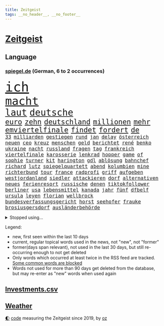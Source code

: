 ```yaml
---
title: Zeitgeist
tags: __no_header__, __no_footer__
---
```


# [Zeitgeist](https://oliz.io/zeitgeist/)

## Language

<h3><a href="https://www.spiegel.de" target="_blank">spiegel.de</a> (German, 6 to 2 occurrences)</h3>
<p style="font-family:monospace">
<span style="font-size:32pt"><a href="news_links.html#ich" class="current">ich</a></span>
<br>
<span style="font-size:27pt"><a href="news_links.html#macht" class="current">macht</a></span>
<br>
<span style="font-size:22pt"><a href="news_links.html#laut" class="current">laut</a></span>
<span style="font-size:22pt"><a href="news_links.html#deutsche" class="current">deutsche</a></span>
<br>
<span style="font-size:17pt"><a href="news_links.html#euro" class="current">euro</a></span>
<span style="font-size:17pt"><a href="news_links.html#zehn" class="current">zehn</a></span>
<span style="font-size:17pt"><a href="news_links.html#deutschland" class="current">deutschland</a></span>
<span style="font-size:17pt"><a href="news_links.html#millionen" class="current">millionen</a></span>
<span style="font-size:17pt"><a href="news_links.html#mehr" class="current">mehr</a></span>
<span style="font-size:17pt"><a href="news_links.html#emviertelfinale" class="current">emviertelfinale</a></span>
<span style="font-size:17pt"><a href="news_links.html#findet" class="current">findet</a></span>
<span style="font-size:17pt"><a href="news_links.html#fordert" class="current">fordert</a></span>
<span style="font-size:17pt"><a href="news_links.html#de" class="current">de</a></span>
<br>
<span style="font-size:12pt"><a href="news_links.html#33" class="current">33</a></span>
<span style="font-size:12pt"><a href="news_links.html#milliarden" class="current">milliarden</a></span>
<span style="font-size:12pt"><a href="news_links.html#gestiegen" class="current">gestiegen</a></span>
<span style="font-size:12pt"><a href="news_links.html#rund" class="current">rund</a></span>
<span style="font-size:12pt"><a href="news_links.html#jan" class="current">jan</a></span>
<span style="font-size:12pt"><a href="news_links.html#delay" class="new">delay</a></span>
<span style="font-size:12pt"><a href="news_links.html#österreich" class="current">österreich</a></span>
<span style="font-size:12pt"><a href="news_links.html#neuen" class="current">neuen</a></span>
<span style="font-size:12pt"><a href="news_links.html#ceo" class="current">ceo</a></span>
<span style="font-size:12pt"><a href="news_links.html#kreuz" class="current">kreuz</a></span>
<span style="font-size:12pt"><a href="news_links.html#menschen" class="current">menschen</a></span>
<span style="font-size:12pt"><a href="news_links.html#geld" class="current">geld</a></span>
<span style="font-size:12pt"><a href="news_links.html#berichtet" class="current">berichtet</a></span>
<span style="font-size:12pt"><a href="news_links.html#rené" class="current">rené</a></span>
<span style="font-size:12pt"><a href="news_links.html#benko" class="current">benko</a></span>
<span style="font-size:12pt"><a href="news_links.html#ukraine" class="current">ukraine</a></span>
<span style="font-size:12pt"><a href="news_links.html#nacht" class="current">nacht</a></span>
<span style="font-size:12pt"><a href="news_links.html#russland" class="current">russland</a></span>
<span style="font-size:12pt"><a href="news_links.html#fragen" class="current">fragen</a></span>
<span style="font-size:12pt"><a href="news_links.html#tag" class="current">tag</a></span>
<span style="font-size:12pt"><a href="news_links.html#frankreich" class="current">frankreich</a></span>
<span style="font-size:12pt"><a href="news_links.html#viertelfinale" class="current">viertelfinale</a></span>
<span style="font-size:12pt"><a href="news_links.html#karosserie" class="new">karosserie</a></span>
<span style="font-size:12pt"><a href="news_links.html#lenkrad" class="current">lenkrad</a></span>
<span style="font-size:12pt"><a href="news_links.html#hopper" class="new">hopper</a></span>
<span style="font-size:12pt"><a href="news_links.html#game" class="current">game</a></span>
<span style="font-size:12pt"><a href="news_links.html#of" class="current">of</a></span>
<span style="font-size:12pt"><a href="news_links.html#sophie" class="current">sophie</a></span>
<span style="font-size:12pt"><a href="news_links.html#turner" class="new">turner</a></span>
<span style="font-size:12pt"><a href="news_links.html#kit" class="new">kit</a></span>
<span style="font-size:12pt"><a href="news_links.html#harington" class="new">harington</a></span>
<span style="font-size:12pt"><a href="news_links.html#gdl" class="new">gdl</a></span>
<span style="font-size:12pt"><a href="news_links.html#ablösung" class="current">ablösung</a></span>
<span style="font-size:12pt"><a href="news_links.html#bahnchef" class="new">bahnchef</a></span>
<span style="font-size:12pt"><a href="news_links.html#richard" class="current">richard</a></span>
<span style="font-size:12pt"><a href="news_links.html#lutz" class="new">lutz</a></span>
<span style="font-size:12pt"><a href="news_links.html#spiegelquartett" class="current">spiegelquartett</a></span>
<span style="font-size:12pt"><a href="news_links.html#abend" class="current">abend</a></span>
<span style="font-size:12pt"><a href="news_links.html#kolumbien" class="current">kolumbien</a></span>
<span style="font-size:12pt"><a href="news_links.html#mine" class="new">mine</a></span>
<span style="font-size:12pt"><a href="news_links.html#richterbund" class="new">richterbund</a></span>
<span style="font-size:12pt"><a href="news_links.html#tour" class="current">tour</a></span>
<span style="font-size:12pt"><a href="news_links.html#france" class="current">france</a></span>
<span style="font-size:12pt"><a href="news_links.html#radprofi" class="current">radprofi</a></span>
<span style="font-size:12pt"><a href="news_links.html#griff" class="current">griff</a></span>
<span style="font-size:12pt"><a href="news_links.html#aufgeben" class="current">aufgeben</a></span>
<span style="font-size:12pt"><a href="news_links.html#westjordanland" class="current">westjordanland</a></span>
<span style="font-size:12pt"><a href="news_links.html#siedler" class="current">siedler</a></span>
<span style="font-size:12pt"><a href="news_links.html#attackieren" class="current">attackieren</a></span>
<span style="font-size:12pt"><a href="news_links.html#dorf" class="current">dorf</a></span>
<span style="font-size:12pt"><a href="news_links.html#alternativen" class="current">alternativen</a></span>
<span style="font-size:12pt"><a href="news_links.html#neues" class="current">neues</a></span>
<span style="font-size:12pt"><a href="news_links.html#ferienresort" class="new">ferienresort</a></span>
<span style="font-size:12pt"><a href="news_links.html#russische" class="current">russische</a></span>
<span style="font-size:12pt"><a href="news_links.html#denen" class="current">denen</a></span>
<span style="font-size:12pt"><a href="news_links.html#tiktokfollower" class="new">tiktokfollower</a></span>
<span style="font-size:12pt"><a href="news_links.html#berliner" class="current">berliner</a></span>
<span style="font-size:12pt"><a href="news_links.html#usa" class="current">usa</a></span>
<span style="font-size:12pt"><a href="news_links.html#lebensmittel" class="current">lebensmittel</a></span>
<span style="font-size:12pt"><a href="news_links.html#kanada" class="current">kanada</a></span>
<span style="font-size:12pt"><a href="news_links.html#jahr" class="current">jahr</a></span>
<span style="font-size:12pt"><a href="news_links.html#fünf" class="current">fünf</a></span>
<span style="font-size:12pt"><a href="news_links.html#dfbelf" class="current">dfbelf</a></span>
<span style="font-size:12pt"><a href="news_links.html#ursula" class="current">ursula</a></span>
<span style="font-size:12pt"><a href="news_links.html#leyen" class="current">leyen</a></span>
<span style="font-size:12pt"><a href="news_links.html#florian" class="current">florian</a></span>
<span style="font-size:12pt"><a href="news_links.html#wellbrock" class="new">wellbrock</a></span>
<span style="font-size:12pt"><a href="news_links.html#bundesverfassungsgericht" class="current">bundesverfassungsgericht</a></span>
<span style="font-size:12pt"><a href="news_links.html#horst" class="current">horst</a></span>
<span style="font-size:12pt"><a href="news_links.html#seehofer" class="new">seehofer</a></span>
<span style="font-size:12pt"><a href="news_links.html#frauke" class="new">frauke</a></span>
<span style="font-size:12pt"><a href="news_links.html#brosiusgersdorf" class="new">brosiusgersdorf</a></span>
<span style="font-size:12pt"><a href="news_links.html#ausländerbehörde" class="new">ausländerbehörde</a></span>
</p>
<details>
<summary>Stopped using...</summary>
<p class="former" style="font-size:12pt">
spiele(1732) bereich(1731) kommunen(1731) bundesliga(1730) entschuldigt(1730) kriminelle(1730) kriminellen(1730) magdeburg(1730) statement(1730) 2016(1729) aufgefordert(1729) eins(1729) frankfurter(1729) investoren(1729) nein(1729) rassismus(1729) sicherheitsbehörden(1729) vergeblich(1729) winter(1729) beruf(1728) gesundheitsminister(1728) historiker(1728) aufsehen(1727) bundesweit(1727) gestartet(1727) halle(1727) studierenden(1727) umwelt(1727) überwinden(1727) abstimmen(1726) flugzeuge(1726) joachim(1726) mainz(1726) nazis(1726) erinnerungen(1725) schildert(1725) termin(1725) vorschlag(1725) wirkte(1725) bitten(1724) bremen(1724) depressionen(1724) flüge(1724) parteichef(1724) schwerer(1724) tötete(1724) öffnen(1724) dresden(1723) protestiert(1723) schnelle(1723) verurteilte(1723) wahlen(1723) wichtigen(1723) xi(1723) belgien(1722) bundespolizei(1722) dokumente(1722) gründer(1722) letzter(1722) maßnahme(1722) präsentieren(1722) fischer(1721) freiheitsstrafe(1721) gebe(1721) härter(1721) landesregierung(1721) passt(1721) strengere(1721) usbundesstaat(1721) träumen(1720) unrecht(1720) britischer(1719) englische(1719) sinnvoll(1719) trennen(1719) 50000(1718) bus(1718) rechts(1718) verbindung(1718) annalena(1717) baerbock(1717) botschaften(1717) brutal(1717) netzwerk(1717) super(1717) kürzlich(1716) lkw(1716) mörder(1716) verein(1716) 32(1715) entwickeln(1713) etliche(1713) ägypten(1713) wären(1712) geschäftsführer(1711) marke(1711) unterstützer(1711) änderungen(1711) einsetzen(1709) gewinn(1709) konkrete(1709) verbände(1709) empfängt(1707) pkw(1707) schnellen(1706) auflagen(1704) behalten(1702) gang(1701) bundesgerichtshof(1700) heftiger(1700) landet(1700) automatisch(1699) gelandet(1698) hilfen(1698) bestmarke(1696) nieder(1696) ausrüstung(1695) museum(1695) pleite(1695) freiwillig(1693) kokain(1693) gefühl(1690) hinweis(1689) plattform(1678) missbrauchs(1665) westliche(1620) lehrerin(1599) panzer(1595) interessen(1530) durchbruch(1500) ausbildung(1487) stundenlang(1468) novak(1465) cup(1450) mike(1391) ampelkoalition(1379) kurze(1363) halbes(1356) russisches(1331) sank(1305) verabschieden(1296) bat(1281) weiten(1272) geschenk(1251) positiven(1243) betreibt(1231) triumphiert(1226) beschuss(1217) bewusst(1198) kriegsverbrechen(1197) günstiger(1192) fox(1184) indem(1183) japanische(1125) iii(1123) prompt(1115) newsletter(1103) grün(1102) erlegen(1082) folgten(1080) toilette(1074) eingreifen(1035) spionage(1029) tagelang(1029) nationaltrainer(1010) auszeichnung(993) pjöngjang(992) hit(990) rückstand(984) billigt(973) kommentiert(948) flogen(931) dritter(927) traut(925) al(921) vorfälle(911) vorstand(905) chatgpt(885) leon(885) bremst(883) lauf(877) ausgerufen(876) dennis(876) georgien(870) nagelsmann(870) dfbpokal(866) laden(840) ferrari(832) kollidiert(827) emotionen(823) glas(816) höchststand(789) arabischen(788) diebstahl(784) zürich(779) pilot(775) neuwahlen(769) bekennt(764) kurzer(757) herkunft(752) sächsischen(746) abends(732) awards(728) flieger(725) 36(718) schlimmer(718) sicherheitsmaßnahmen(712) froh(709) journalistin(707) zweifelt(690) chancenlos(686) knie(683) körperliche(680) 24jährige(667) javier(667) heutigen(664) karte(651) gearbeitet(647) rolf(647) kehrtwende(643) demokratischen(642) raumstation(633) veröffentlichung(632) handball(623) wagt(609) luftangriff(602) adam(600) unterschätzt(589) friedlich(587) influencerin(585) haftstrafen(583) produzent(579) beleidigungen(570) erschoss(563) playoffs(559) landung(555) teamkollegen(554) schritte(550) iss(549) verkünden(549) eilantrag(543) schumacher(539) firmenchef(538) verwehrt(521) direkten(516) bunte(511) contest(510) eurovision(510) nationalsozialismus(509) spottet(509) harvey(508) gymnasium(506) fahndet(504) anerkennung(501) falscher(501) gefälschte(501) trick(501) strategische(498) glimpflich(496) agenda(488) wütet(486) hochstapler(485) stewart(485) rechtslage(481) planung(480) klettert(475) schnellste(473) kriegsführung(468) kürze(468) geringer(465) auswärtigen(463) indirekt(462) einbruch(455) modernen(451) bewerbung(448) oberster(444) angebote(443) handwerk(438) bahnstrecke(434) telekom(433) besuchte(423) flüchtlingslager(419) sportlerinnen(419) positive(418) kommentare(417) dänische(415) beliebtesten(414) perfekt(413) beirut(411) fdppolitiker(406) verbrenneraus(405) 17jährige(401) flick(399) hansi(399) nachrichtenagentur(399) ausgesagt(398) entwirft(398) happy(398) beißt(392) anfangs(390) laufbahn(390) dresdner(389) smith(385) gewaltsamen(384) /(381) geschäftsmann(381) indische(381) gesteuert(379) unzufrieden(379) potenziell(378) lösungen(376) bürgerinnen(375) seltenen(373) bleibe(372) hollywoodstars(370) zeug(370) schult(369) talent(368) rico(362) legende(361) nations(359) jährlich(358) anruf(357) passende(356) verfehlt(356) erschüttern(352) rudert(352) neudelhi(350) zwölfjährige(346) zuspruch(345) verstorben(343) tony(341) unsicherheit(340) öffentlicher(339) mobilisieren(335) potenzielle(334) görlitz(331) änderung(331) klimakonferenz(330) coronavirus(329) austausch(328) kriege(328) vermächtnis(327) mittag(326) georgia(322) ermöglicht(320) konzernchef(319) status(318) versprach(317) amtes(308) begleiter(308) gianni(308) infantino(308) kanal(307) menschlichkeit(307) werder(306) 94(302) geschaffen(300) schwedischen(300) öltanker(300) sc(296) abgefangen(295) wolfsburg(295) dienstagmorgen(294) eingestuft(293) parteifreund(293) verbraucherzentrale(292) alex(290) gelangen(290) nordseeinsel(290) februar(288) grundsätzlich(288) leipziger(286) teller(284) milizen(281) übergibt(280) weshalb(278) politikwissenschaftler(277) absolute(276) na(276) gewaltdelikten(275) hof(275) verwandten(274) brooklyn(273) offenheit(273) beitragen(264) bewerber(262) bemängelt(260) stanley(259) ansichten(258) verlief(256) maler(255) freiheiten(254) amerikanischer(252) gebäuden(252) erkenntnissen(249) mitgeteilt(248) leere(245) soziologe(245) kontrollieren(244) anfühlt(241) zusammenstoß(239) jinping(238) umgebracht(238) traditionell(233) weinstein(233) aufstand(232) puerto(232) überfallen(232) fähre(230) louisiana(228) verspätet(228) jude(227) überführt(227) gavin(226) inhaltlich(226) möchten(224) sexismus(224) 92(223) amerikanern(222) young(222) report(221) anweisung(220) rüstung(219) schuh(219) niederlagen(218) zwingen(217) herzog(216) dubiosen(214) therapeuten(214) french(213) sms(212) syrischen(212) verzögerungen(211) rahmen(208) schmerz(206) fantasie(205) intakt(205) blindgänger(204) geschmuggelt(204) content(202) manches(202) nachdenken(202) alleingang(200) bezieht(200) reinen(200) r(199) lasse(198) geheimdienstchef(197) hilfsorganisation(197) mache(195) handel(193) rekordzeit(193) unentschieden(193) messenger(192) absolut(191) 20jährigen(190) angeklagten(189) bedeckt(189) schattenflotte(189) starkes(189) filmte(188) mineralien(188) emma(187) zähne(187) aktive(186) begnadigung(186) community(186) mehrjährigen(186) souveränität(185) friends(184) kapitulation(184) sportliche(184) amateurvideos(183) selbstkritik(182) usunternehmen(182) verbreitete(182) belgier(181) stattgefunden(181) entsprechendes(180) wiedereinführung(180) meiden(177) unvermittelt(177) klischee(176) beigelegt(175) dominieren(175) flugzeugabsturz(175) millionensumme(175) augenzeugen(174) hochtouren(174) neuaufstellung(174) grandjean(172) landesweite(171) panamakanal(170) verzögert(170) begehrte(169) sauerland(167) schauspielers(166) gegnerin(165) frost(164) handschlag(164) selbstbewusstsein(163) übernommen(163) übungen(162) lieferten(161) scheine(161) abo(160) aufgefallen(160) kleineren(160) abzuwenden(159) bedauert(159) bunny(159) explodierten(158) nsu(157) angesetzt(156) hafenstadt(156) neunzigerjahre(156) plakate(155) weltregionen(155) newsom(154) protests(154) schockanrufen(154) verstecken(154) event(152) manchem(152) zusammengeschlossen(152) sammelklage(151) chronologie(150) introvertiert(150) transatlantische(149) aneinandergeraten(147) quatsch(147) vorbereitungen(147) körperlich(146) puma(146) dekret(145) diego(145) ausweiten(144) boykottiert(144) ostdeutsche(144) luise(143) kreativen(142) organisieren(142) schärfer(142) beunruhigt(141) handschellen(141) 242(140) chats(140) motivierten(140) kräftemessen(138) umzusetzen(138) angehalten(136) drahtzieher(136) furore(136) autofahren(135) topspiel(135) ärztinnen(135) hannah(134) kanadischen(134) rathaus(134) schwestern(134) seriös(134) wassermassen(134) angemessen(133) 60jährige(132) heizöl(132) kämpferisch(130) oper(130) schießerei(130) zugenommen(130) internationalem(129) experiment(128) sarkozy(128) waffensysteme(128) patzt(127) verschafft(127) auslandsgeheimdienst(126) buchung(126) geländewagen(125) schöpfen(125) benutzt(124) #metoo(123) berges(123) entwickelten(123) sarscov2(123) beschießt(122) derby(122) ingebrigtsen(122) schockierte(122) 21jähriger(121) grenzregion(121) pazifismus(121) umzug(121) wirtschaftsforscher(121) ausgeht(120) center(120) gleichnamigen(120) katastrophale(120) mitteln(120) schlechtem(120) auszug(119) unfreiwillig(119) usvizepräsident(119) kassel(118) bundeskartellamt(117) christiane(117) karrierecoach(117) demokratischer(116) klo(116) diplomat(115) gesprächspartner(115) staatsapparat(115) vodafone(115) umgekehrt(114) unnötig(114) überträgt(114) barbara(113) gefangenenaustausch(113) rasche(113) schlachtfeld(113) schwangere(113) gestreikt(112) tvinterview(112) brandanschläge(111) händen(111) zwischendurch(111) clevere(110) britisches(109) muslime(109) schwächt(109) umwelthilfe(109) autonome(107) no(107) explizite(106) ifo(106) spektakulär(106) widersprechen(106) altmeister(105) beendigung(105) haifa(105) rage(105) voraussetzungen(105) 239(104) galatasaray(103) komplexe(103) millionenmetropole(103) abor(102) menschenrechtsorganisationen(102) neil(102) theatermacher(102) tynna(102) charkiw(100) oman(100) fred(99) usfirmen(99) connor(98) kretschmann(98) kriegsgebiet(98) lithium(98) umweltschützer(98) musikgeschichte(97) nationalgarde(97) heming(96) kristi(96) noem(96) schürt(96) willis(96) glaubten(95) unterliegen(95) wassermangel(95) wilhelm(95) gewünscht(94) großmächte(94) hürden(94) lebenslangen(94) mclaren(93) befehl(92) bezug(92) fortschritt(92) unwettern(92) ausweisung(91) cincinnati(91) hakenkreuz(91) konstantin(91) kriterien(91) neapel(91) pet(91) schmäht(91) 2600(90) diplomatin(90) synagoge(90) tennessee(90) vermarktet(90) überraschungsangriff(90) anzuschließen(89) brennstoffe(89) einschränken(89) exportierte(89) assistenten(88) begraben(88) benennen(88) bergsteiger(88) fußballnationalmannschaft(88) stellplätze(88) vermisster(88) entfachen(87) erzfeinden(87) joschka(87) prince(87) stützpunkte(87) glücklichsten(86) reporterin(86) sprengkörper(86) fluggesellschaften(85) memoiren(85) mordverdachts(85) nehmendes(85) alabama(84) kostbaren(84) psychologische(84) schwimmerin(84) trient(84) abzubauen(83) formel1fahrer(83) juliane(83) putsch(83) tourismus(83) urteilte(83) wehrpflichtdebatte(83) 25jährigen(82) aufgegriffen(82) fremdverschulden(82) geschosse(82) gramm(82) immobilienpreise(82) löffler(82) staatsfernsehen(82) tuchel(82) bassist(81) diskret(81) fremdeln(81) milo(81) ungeeigneten(81) eliteuni(80) geweigert(80) rechtliche(80) beschmierte(79) bundesaußenminister(79) entschädigen(79) färbung(79) josephine(79) uhrenindustrie(79) verunsichern(79) bezalel(78) brannten(78) funkstille(78) goldene(78) margot(78) smotrich(78) weitaus(78) zusätzliches(78) abruptes(77) abzusehen(77) ana(77) angezettelt(77) brocken(77) ernste(77) eukorruptionsbekämpfung(77) funktion(77) glänzt(77) reptilien(77) schwangerer(77) titeln(77) villingenschwenningen(77) vollständig(77) vorfahrt(77) airbus(76) domina(76) eingesetzte(76) musterung(76) ndr(76) paläontologen(76) raumfahrtmission(76) db(75) kamikazedrohnen(75) müllsäcken(75) stalker(75) storniert(75) überragende(75) arminia(74) friedländer(74) schrecklich(74) spürbaren(74) würdigen(74) biologen(73) bombendrohung(73) faber(73) korruptionsvorwürfe(73) mächte(73) ungesundes(73) ämtern(73) ausdrucken(72) kleinem(72) lies(72) wall(72) ölkonzern(72) einstellt(71) forschungszentrum(71) frauenhaus(71) kalifornische(71) reicher(71) schmeißt(71) sozialdemokratie(71) ungleich(71) zurückzuholen(71) führungswechsel(70) movie(70) nintendo(70) nordirland(70) summen(70) switch(70) ticketkauf(70) wahlheimat(70) überragenden(70) 25000(69) abgeschafft(69) argentinischen(69) besorgniserregende(69) bromance(69) eintrittspreise(69) flugzeugträger(69) fördergelder(69) information(69) israelischem(69) schwaben(69) eilverfahren(68) jüdinnen(68) nahostexperte(68) pforzheim(68) tatkräftiger(68) usfans(68) varianten(68) ausgeglichen(67) bange(67) energisch(67) nhl(67) quelle(67) weinen(67) zahnarztpraxis(67) golfstaaten(66) menendez(66) radikalisierte(66) vorgarten(66) beschäftigung(65) eingestürzt(65) freigeistin(65) heider(65) meidet(65) aufgeschoben(64) freihandel(64) hubschrauberabsturz(64) operationen(64) spätere(64) unruhen(64) festgesetzt(63) lgbtq+community(63) teevs(63) zurückhaltung(63) 21jährigen(62) abnehmen(62) beschränkt(62) flüchtig(62) informieren(62) jobcenter(62) malta(62) millionenschaden(62) mühe(62) recherchiert(62) verzweifelte(62) attentäter(61) bndchef(61) bruno(61) cyberkriminalität(61) erkenntnis(61) fotograf(61) horrende(61) batterien(60) emirate(60) vereinbarte(60) gouverneurs(59) jahrelange(59) laute(59) lebzeiten(59) transrechte(59) tue(59) diskriminierung(58) garcía(58) usbundesgericht(58) usheimatschutzministerin(58) ábrego(58) affe(57) fischen(57) gebaute(57) herstellen(57) magnetangler(57) reiseplanung(57) ärmeren(57) 350(56) beschwichtigen(56) monopol(56) deep(55) götze(55) jk(55) rowling(55) scharfen(55) victoria(55) werks(55) betonte(54) bundesbürger(54) filmstar(54) gepäck(54) mittelständische(54) pistole(54) bewaffneter(53) finde(53) raste(53) schiefläuft(53) trainerlegende(53) verbiete(53) war’s(53) zittern(53) abschiebepolitik(52) bestechlichkeit(52) geil(52) randaliert(52) segelschiff(52) ussport(52) vorsorgliche(52) löwen(51) panne(51) run(51) tablets(51) videoaufnahmen(51) carey(50) feindlich(50) lokal(50) mariah(50) usexperten(50) basilika(49) enthüllung(49) euparlaments(49) iranischem(49) nogos(49) spdmitglieder(49) windet(49) zückt(49) belästigung(48) hassnachrichten(48) immunität(48) partygäste(48) republikanisch(48) verlockenden(48) wichtigstem(48) angstgegner(47) bestände(47) erschießen(47) fang(47) jugendschutz(47) manifest(47) messerstichen(47) plätzen(47) unterlag(47) verpassten(47) zurückkommen(47) überdurchschnittlich(47) nordirischen(46) orientierung(46) unbrauchbar(46) wohnt(46) bewerben(45) gottesdienst(45) hinunter(45) mythen(45) offenbarte(45) okc(45) rängen(45) afc(44) nordirische(44) summer(44) vorsatz(44) ohio(43) reservierung(43) rügen(43) satz(43) zwischenzeitlich(43) eingemischt(42) historikerin(42) kleve(42) lehrerverband(42) natasha(42) reine(42) unangenehme(42) gemischte(41) moscheen(41) museen(41) abfinden(40) attackierte(40) boys(40) championsleaguefinale(40) gravierenden(40) harschen(40) parlamentarischer(40) verstopft(40) abgestürzte(39) dilemma(39) einstufung(39) großangriff(39) kitools(39) militärparade(39) nachzahlung(39) spdbundestagsfraktion(39) weiblicher(39) beckham(38) beckhams(38) coalition(38) flotilla(38) freedom(38) holocaustüberlebenden(38) pacino(38) persischen(38) rittner(38) symbolpolitik(38) wiederholen(38) überschwänglich(38) hebel(37) militärshow(37) religiöser(37) unverhofft(37) ballett(36) deepfakes(36) förderer(36) großstädter(36) kontra(36) mossad(36) pianist(36) prämie(36) rain(36) rost(36) überfordert(36) cruise(35) internetzugang(35) tiefsee(35) 1982(34) atomdeal(34) aufhebung(34) erinnerungskultur(34) frauenquote(34) funktionären(34) golfregion(34) handelsdeal(34) konsolen(34) mentalen(34) scherz(34) steuerausfälle(34) tiefseebergbau(34) einseitig(33) gipfeltreffen(33) hohenzollern(33) kunde(33) merklich(33) militäroperation(33) nehme(33) reddit(33) zwischenstopp(33) antisemitisch(32) beatmet(32) breitbeinig(32) ersticht(32) sommerfest(32) stocker(32) undercover(32) untersagen(32) weihnachtsmarkt(32) werft(32) öffentliches(32) gehör(31) lufthansamaschine(31) mittelstaedt(31) nahostreise(31) notz(31) supertalent(31) wochenlangen(31) 17jährigen(30) absteigen(30) abtreibung(30) bruyne(30) etabliert(30) geldtransporter(30) massen(30) musikern(30) optimismus(30) selbstverständlichkeit(30) technikabhängigkeit(30) einwanderungspolitik(29) formel1rennen(29) heilig(29) herausgegeben(29) leib(29) mützenich(29) staatsdiener(29) thore(29) covert(28) demis(28) doreen(28) fifaboss(28) heimturnier(28) läge(28) machtübernahme(28) prominenz(28) registriert(28) schlüssel(28) stagnation(28) volpi(28) wespen(28) beeindruckend(27) dbbteam(27) eindeutigen(27) horrorfilm(27) kokainsucht(27) mitgründer(27) sabally(27) satou(27) trumpfamilie(27) verhängte(27) verzweifeln(27) ausgewählt(26) entsendet(26) fußballlegende(26) interessent(26) verhaften(26) überschaubar(26) bundesrichterin(25) erkauft(25) ey(25) follower(25) geldgeber(25) stadium(25) tennisstars(25) dulden(24) esstisch(24) koblenz(24) kran(24) vatertag(24) wutausbruch(24) behinderung(23) wetteraufzeichnungen(23) 86(22) bundesverband(22) führer(22) heizte(22) junggesellenabschied(22) kaliforniens(22) motivierter(22) strafprozess(22) airways(21) mails(21) ausgebaut(20) brettspiele(20) chiquita(20) coco(20) gauff(20) innenverteidiger(20) lebenswerk(20) notlanden(20) verfasser(20) bergrutsch(19) immobilie(19) ssc(19) aufgebe(18) bein(18) fußballbundesligist(18) life(18) pinsel(18) abgefeuerten(17) gefragtesten(17) heizt(17) krönt(17) sunderland(17) usamerikanische(17) überziehen(17) abu(16) ausbreiten(16) daphne(16) eifer(16) forschungsgruppe(16) polnischen(16) verteilzentrums(16) walaa(16) auslaufenden(15) eingang(15) erhoffen(15) exilcampus(15) hübsch(15) stapellauf(15) umsteigen(15) unglaublichen(15) wahres(15) weltklasse(15) überschlagen(15) 1200(14) 55jährige(14) abfälle(14) gejagt(14) horten(14) länderchefs(14) nigeria(14) slowakei(14) terrorunterstützung(14) vorbeugen(14) wealth(14) zugbegleiter(14) bevölkern(13) exfreund(13) hartenstein(13) hilfsgüterausgabe(13) isaiah(13) migrationsgeschichte(13) umweltminister(13) unbedachten(13) unbestimmte(13) warnschuss(13) 2017(12) bengvir(12) grunde(12) jon(12) palästinenserstaat(12) segelboot(12) zweistaatenlösung(12) bendixen(11) bezüge(11) gegenzug(11) glänzte(11) mindestalter(11) unzureichend(11) urteilen(11)
</p>
</details>
<p>Legend:
<ul>
<li><span class="new">new</span>, first seen within the last 10 days</li>
<li><span class="current">current</span>, regular topical words used in the news, not "new", not "former"</li>
<li><span class="former">former(days span relevant)</span>, not used in the last 30 days, but still re-occurring enough to not get deleted</li>
<li>Only words which occurred at least twice in the RSS feed are tracked. <a href="language/filters.py">Some common words are blocked</a></li>
<li>Words not used for more than 90 days get deleted from the database, but may re-enter as "new" words when used again</li>
</ul>
</p>

## [Investments](investments.html)[.csv](investments.csv)

## [Weather](weather.html)

<footer>
<a href="javascript:toggleTheme()" class="nav">🌓</a>
<a href="https://github.com/ooz/zeitgeist">code</a> measuring the Zeitgeist since 2019, by <a href="https://oliz.io">oz</a>
</footer>

